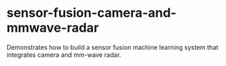 # sensor-fusion-camera-and-mmwave-radar
Demonstrates how to build a  sensor fusion machine learning system that integrates  camera and mm-wave radar.
